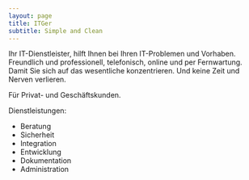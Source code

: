 ```yaml
---
layout: page
title: ITGer
subtitle: Simple and Clean
---
```



Ihr IT-Dienstleister,
hilft Ihnen bei Ihren IT-Problemen und Vorhaben.
Freundlich und professionell,
telefonisch, online und per Fernwartung.
Damit Sie sich auf das wesentliche konzentrieren. 
Und keine Zeit und Nerven verlieren.

Für Privat- und Geschäftskunden.

Dienstleistungen:
- Beratung
- Sicherheit
- Integration
- Entwicklung
- Dokumentation
- Administration

